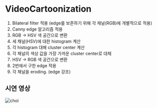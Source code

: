 # VideoCartoonization

1. Bilateral filter 적용 (edge를 보존하기 위해 각 채널(RGB)에 개별적으로 적용)
2. Canny edge 알고리즘 적용
3. RGB -> HSV 색 공간으로 변환
4. 세 채널(HSV)에 대한 histogram 계산
5. 각 histogram 대해 cluster center 계산
6. 각 채널의 색상 값을 가장 가까운 cluster center로 대체
7. HSV -> RGB 색 공간으로 변환
8. 2번에서 구한 edge 적용
9. 각 채널을 eroding. (edge 강조)


## 시연 영상

![choi](https://user-images.githubusercontent.com/52823519/227142102-fb6141c9-7249-4181-b5b9-6089676a6687.gif)
